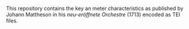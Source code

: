 This repository contains the key an meter characteristics as published by
Johann Mattheson in his _neu-eröffnete Orchestre_ (1713) encoded as TEI files.
